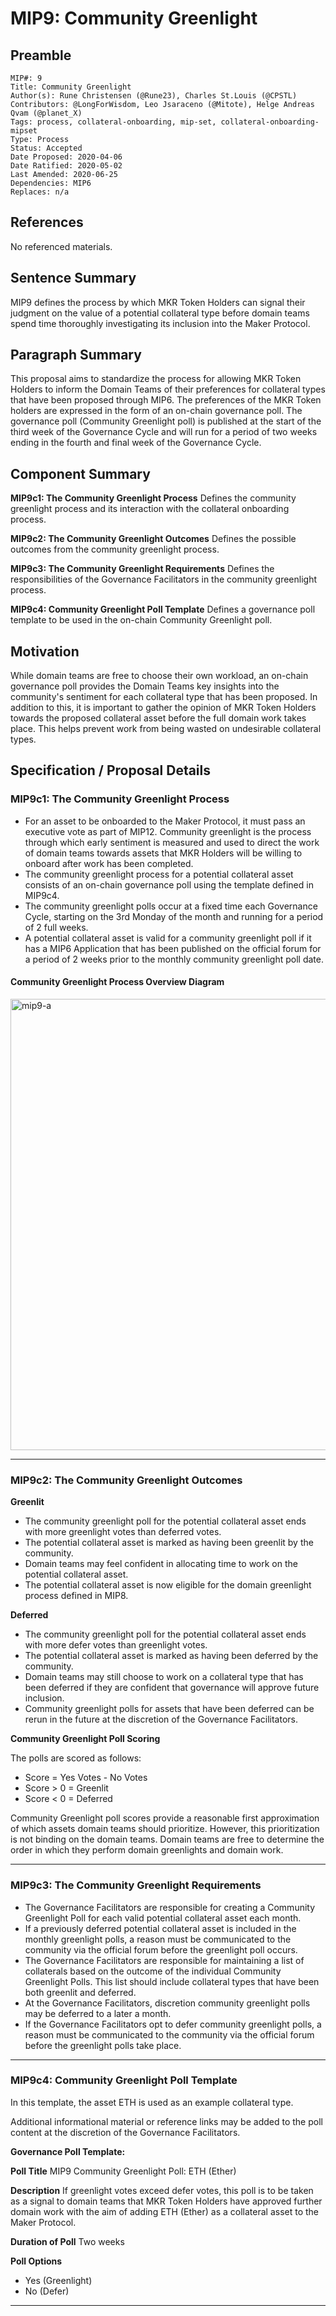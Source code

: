 # MIP9: Community Greenlight

## Preamble
```
MIP#: 9
Title: Community Greenlight
Author(s): Rune Christensen (@Rune23), Charles St.Louis (@CPSTL)
Contributors: @LongForWisdom, Leo Jsaraceno (@Mitote), Helge Andreas Qvam (@planet_X)
Tags: process, collateral-onboarding, mip-set, collateral-onboarding-mipset
Type: Process
Status: Accepted
Date Proposed: 2020-04-06
Date Ratified: 2020-05-02
Last Amended: 2020-06-25
Dependencies: MIP6
Replaces: n/a
```

## References
No referenced materials.

## Sentence Summary

MIP9 defines the process by which MKR Token Holders can signal their judgment on the value of a potential collateral type before domain teams spend time thoroughly investigating its inclusion into the Maker Protocol.

## Paragraph Summary

This proposal aims to standardize the process for allowing MKR Token Holders to inform the Domain Teams of their preferences for collateral types that have been proposed through MIP6. The preferences of the MKR Token holders are expressed in the form of an on-chain governance poll. The governance poll (Community Greenlight poll) is published at the start of the third week of the Governance Cycle and will run for a period of two weeks ending in the fourth and final week of the Governance Cycle.

## Component Summary

**MIP9c1: The Community Greenlight Process**
Defines the community greenlight process and its interaction with the collateral onboarding process.

**MIP9c2: The Community Greenlight Outcomes**
Defines the possible outcomes from the community greenlight process.

**MIP9c3: The Community Greenlight Requirements**
Defines the responsibilities of the Governance Facilitators in the community greenlight process.

**MIP9c4: Community Greenlight Poll Template**
Defines a governance poll template to be used in the on-chain Community Greenlight poll.

## Motivation

While domain teams are free to choose their own workload, an on-chain governance poll provides the Domain Teams key insights into the community's sentiment for each collateral type that has been proposed. In addition to this, it is important to gather the opinion of MKR Token Holders towards the proposed collateral asset before the full domain work takes place. This helps prevent work from being wasted on undesirable collateral types.

## Specification / Proposal Details

### MIP9c1: The Community Greenlight Process

- For an asset to be onboarded to the Maker Protocol, it must pass an executive vote as part of MIP12. Community greenlight is the process through which early sentiment is measured and used to direct the work of domain teams towards assets that MKR Holders will be willing to onboard after work has been completed.
- The community greenlight process for a potential collateral asset consists of an on-chain governance poll using the template defined in MIP9c4.
- The community greenlight polls occur at a fixed time each Governance Cycle, starting on the 3rd Monday of the month and running for a period of 2 full weeks.
- A potential collateral asset is valid for a community greenlight poll if it has a MIP6 Application that has been published on the official forum for a period of 2 weeks prior to the monthly community greenlight poll date.

#### Community Greenlight Process Overview Diagram

<img width="722" alt="mip9-a" src="https://user-images.githubusercontent.com/32653033/83067877-65367500-a035-11ea-9fb9-acefca9ec366.png">

---
### MIP9c2: The Community Greenlight Outcomes

**Greenlit**

- The community greenlight poll for the potential collateral asset ends with more greenlight votes than deferred votes.
- The potential collateral asset is marked as having been greenlit by the community.
- Domain teams may feel confident in allocating time to work on the potential collateral asset.
- The potential collateral asset is now eligible for the domain greenlight process defined in MIP8.

**Deferred**

- The community greenlight poll for the potential collateral asset ends with more defer votes than greenlight votes.
- The potential collateral asset is marked as having been deferred by the community.
- Domain teams may still choose to work on a collateral type that has been deferred if they are confident that governance will approve future inclusion.
- Community greenlight polls for assets that have been deferred can be rerun in the future at the discretion of the Governance Facilitators.

**Community Greenlight Poll Scoring**

The polls are scored as follows:
- Score = Yes Votes - No Votes
- Score > 0 = Greenlit
- Score < 0 = Deferred

Community Greenlight poll scores provide a reasonable first approximation of which assets domain teams should prioritize. However, this prioritization is not binding on the domain teams. Domain teams are free to determine the order in which they perform domain greenlights and domain work.

---

### MIP9c3: The Community Greenlight Requirements

- The Governance Facilitators are responsible for creating a Community Greenlight Poll for each valid potential collateral asset each month.
- If a previously deferred potential collateral asset is included in the monthly greenlight polls, a reason must be communicated to the community via the official forum before the greenlight poll occurs.
- The Governance Facilitators are responsible for maintaining a list of collaterals based on the outcome of the individual Community Greenlight Polls. This list should include collateral types that have been both greenlit and deferred.
- At the Governance Facilitators, discretion community greenlight polls may be deferred to a later a month.
- If the Governance Facilitators opt to defer community greenlight polls, a reason must be communicated to the community via the official forum before the greenlight polls take place.

---

### MIP9c4: Community Greenlight Poll Template

In this template, the asset ETH is used as an example collateral type.

Additional informational material or reference links may be added to the poll content at the discretion of the Governance Facilitators.

**Governance Poll Template:**

**Poll Title**
MIP9 Community Greenlight Poll: ETH (Ether)

**Description**
If greenlight votes exceed defer votes, this poll is to be taken as a signal to domain teams that MKR Token Holders have approved further domain work with the aim of adding ETH (Ether) as a collateral asset to the Maker Protocol.

**Duration of Poll**
Two weeks

**Poll Options**
- Yes (Greenlight)
- No (Defer)

---
